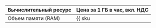 | Вычислительный ресурс | Цена за 1 ГБ в час, вкл. НДС |
|-----------------------|------------------------------|
| Oбъем памяти (RAM)    | {{ sku|KZT|datatransfer.compute.ram.v1|string }} |
